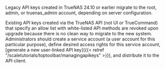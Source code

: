 &NewLine;

Legacy API keys created in TrueNAS 24.10 or earlier migrate to the root, admin, or truenas_admin account, depending on server configuration.

Existing API keys created via the TrueNAS API (not UI or TrueCommand) that specify an allow list with white-listed API methods are revoked upon upgrade because there is no clean way to migrate to the new system.
Administrators should create a service account (a user account for this particular purpose), define desired access rights for this service account, [generate a new user-linked API key]({{< relref "/scaletutorials/toptoolbar/managingapikeys" >}}), and distribute it to the API client.
